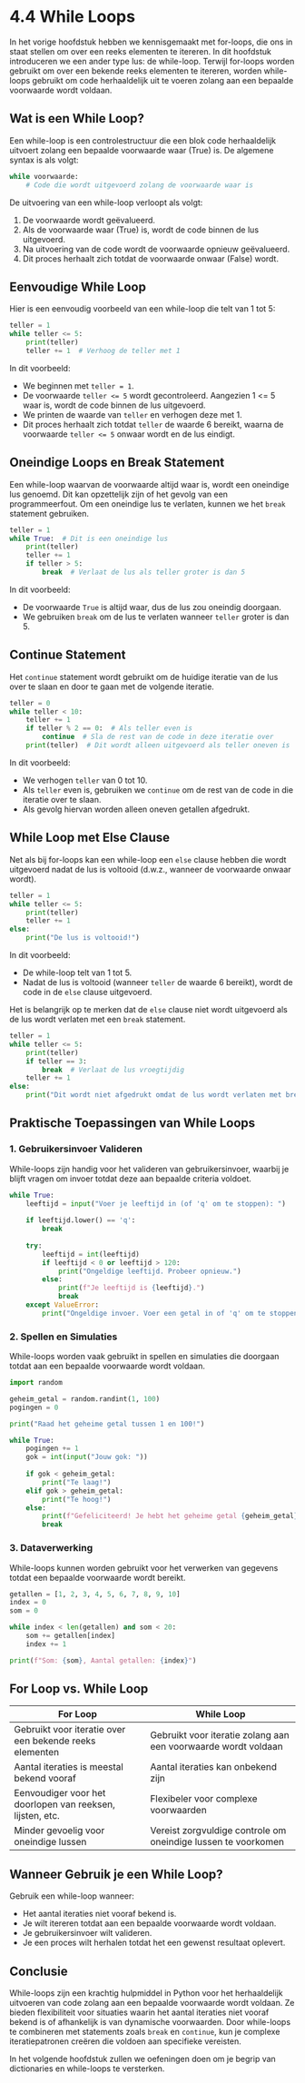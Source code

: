 # 4.4 While Loops

In het vorige hoofdstuk hebben we kennisgemaakt met for-loops, die ons in staat stellen om over een reeks elementen te itereren. In dit hoofdstuk introduceren we een ander type lus: de while-loop. Terwijl for-loops worden gebruikt om over een bekende reeks elementen te itereren, worden while-loops gebruikt om code herhaaldelijk uit te voeren zolang aan een bepaalde voorwaarde wordt voldaan.

## Wat is een While Loop?

Een while-loop is een controlestructuur die een blok code herhaaldelijk uitvoert zolang een bepaalde voorwaarde waar (True) is. De algemene syntax is als volgt:

```python
while voorwaarde:
    # Code die wordt uitgevoerd zolang de voorwaarde waar is
```

De uitvoering van een while-loop verloopt als volgt:
1. De voorwaarde wordt geëvalueerd.
2. Als de voorwaarde waar (True) is, wordt de code binnen de lus uitgevoerd.
3. Na uitvoering van de code wordt de voorwaarde opnieuw geëvalueerd.
4. Dit proces herhaalt zich totdat de voorwaarde onwaar (False) wordt.

## Eenvoudige While Loop

Hier is een eenvoudig voorbeeld van een while-loop die telt van 1 tot 5:

```python
teller = 1
while teller <= 5:
    print(teller)
    teller += 1  # Verhoog de teller met 1
```
<codapi-snippet sandbox="python" editor="basic"></codapi-snippet>

In dit voorbeeld:
- We beginnen met `teller = 1`.
- De voorwaarde `teller <= 5` wordt gecontroleerd. Aangezien 1 <= 5 waar is, wordt de code binnen de lus uitgevoerd.
- We printen de waarde van `teller` en verhogen deze met 1.
- Dit proces herhaalt zich totdat `teller` de waarde 6 bereikt, waarna de voorwaarde `teller <= 5` onwaar wordt en de lus eindigt.

## Oneindige Loops en Break Statement

Een while-loop waarvan de voorwaarde altijd waar is, wordt een oneindige lus genoemd. Dit kan opzettelijk zijn of het gevolg van een programmeerfout. Om een oneindige lus te verlaten, kunnen we het `break` statement gebruiken.

```python
teller = 1
while True:  # Dit is een oneindige lus
    print(teller)
    teller += 1
    if teller > 5:
        break  # Verlaat de lus als teller groter is dan 5
```
<codapi-snippet sandbox="python" editor="basic"></codapi-snippet>

In dit voorbeeld:
- De voorwaarde `True` is altijd waar, dus de lus zou oneindig doorgaan.
- We gebruiken `break` om de lus te verlaten wanneer `teller` groter is dan 5.

## Continue Statement

Het `continue` statement wordt gebruikt om de huidige iteratie van de lus over te slaan en door te gaan met de volgende iteratie.

```python
teller = 0
while teller < 10:
    teller += 1
    if teller % 2 == 0:  # Als teller even is
        continue  # Sla de rest van de code in deze iteratie over
    print(teller)  # Dit wordt alleen uitgevoerd als teller oneven is
```
<codapi-snippet sandbox="python" editor="basic"></codapi-snippet>

In dit voorbeeld:
- We verhogen `teller` van 0 tot 10.
- Als `teller` even is, gebruiken we `continue` om de rest van de code in die iteratie over te slaan.
- Als gevolg hiervan worden alleen oneven getallen afgedrukt.

## While Loop met Else Clause

Net als bij for-loops kan een while-loop een `else` clause hebben die wordt uitgevoerd nadat de lus is voltooid (d.w.z., wanneer de voorwaarde onwaar wordt).

```python
teller = 1
while teller <= 5:
    print(teller)
    teller += 1
else:
    print("De lus is voltooid!")
```
<codapi-snippet sandbox="python" editor="basic"></codapi-snippet>

In dit voorbeeld:
- De while-loop telt van 1 tot 5.
- Nadat de lus is voltooid (wanneer `teller` de waarde 6 bereikt), wordt de code in de `else` clause uitgevoerd.

Het is belangrijk op te merken dat de `else` clause niet wordt uitgevoerd als de lus wordt verlaten met een `break` statement.

```python
teller = 1
while teller <= 5:
    print(teller)
    if teller == 3:
        break  # Verlaat de lus vroegtijdig
    teller += 1
else:
    print("Dit wordt niet afgedrukt omdat de lus wordt verlaten met break")
```
<codapi-snippet sandbox="python" editor="basic"></codapi-snippet>

## Praktische Toepassingen van While Loops

### 1. Gebruikersinvoer Valideren

While-loops zijn handig voor het valideren van gebruikersinvoer, waarbij je blijft vragen om invoer totdat deze aan bepaalde criteria voldoet.

```python
while True:
    leeftijd = input("Voer je leeftijd in (of 'q' om te stoppen): ")
    
    if leeftijd.lower() == 'q':
        break
    
    try:
        leeftijd = int(leeftijd)
        if leeftijd < 0 or leeftijd > 120:
            print("Ongeldige leeftijd. Probeer opnieuw.")
        else:
            print(f"Je leeftijd is {leeftijd}.")
            break
    except ValueError:
        print("Ongeldige invoer. Voer een getal in of 'q' om te stoppen.")
```

### 2. Spellen en Simulaties

While-loops worden vaak gebruikt in spellen en simulaties die doorgaan totdat aan een bepaalde voorwaarde wordt voldaan.

```python
import random

geheim_getal = random.randint(1, 100)
pogingen = 0

print("Raad het geheime getal tussen 1 en 100!")

while True:
    pogingen += 1
    gok = int(input("Jouw gok: "))
    
    if gok < geheim_getal:
        print("Te laag!")
    elif gok > geheim_getal:
        print("Te hoog!")
    else:
        print(f"Gefeliciteerd! Je hebt het geheime getal {geheim_getal} geraden in {pogingen} pogingen.")
        break
```

### 3. Dataverwerking

While-loops kunnen worden gebruikt voor het verwerken van gegevens totdat een bepaalde voorwaarde wordt bereikt.

```python
getallen = [1, 2, 3, 4, 5, 6, 7, 8, 9, 10]
index = 0
som = 0

while index < len(getallen) and som < 20:
    som += getallen[index]
    index += 1

print(f"Som: {som}, Aantal getallen: {index}")
```
<codapi-snippet sandbox="python" editor="basic"></codapi-snippet>

## For Loop vs. While Loop

| For Loop | While Loop |
|----------|------------|
| Gebruikt voor iteratie over een bekende reeks elementen | Gebruikt voor iteratie zolang aan een voorwaarde wordt voldaan |
| Aantal iteraties is meestal bekend vooraf | Aantal iteraties kan onbekend zijn |
| Eenvoudiger voor het doorlopen van reeksen, lijsten, etc. | Flexibeler voor complexe voorwaarden |
| Minder gevoelig voor oneindige lussen | Vereist zorgvuldige controle om oneindige lussen te voorkomen |

## Wanneer Gebruik je een While Loop?

Gebruik een while-loop wanneer:
- Het aantal iteraties niet vooraf bekend is.
- Je wilt itereren totdat aan een bepaalde voorwaarde wordt voldaan.
- Je gebruikersinvoer wilt valideren.
- Je een proces wilt herhalen totdat het een gewenst resultaat oplevert.

## Conclusie

While-loops zijn een krachtig hulpmiddel in Python voor het herhaaldelijk uitvoeren van code zolang aan een bepaalde voorwaarde wordt voldaan. Ze bieden flexibiliteit voor situaties waarin het aantal iteraties niet vooraf bekend is of afhankelijk is van dynamische voorwaarden. Door while-loops te combineren met statements zoals `break` en `continue`, kun je complexe iteratiepatronen creëren die voldoen aan specifieke vereisten.

In het volgende hoofdstuk zullen we oefeningen doen om je begrip van dictionaries en while-loops te versterken. 